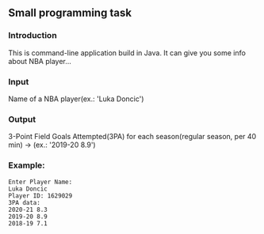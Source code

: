 ## Small programming task

### Introduction
This is command-line application build in Java. It can give you some info about NBA player...

### Input 
Name of a NBA player(ex.: 'Luka Doncic')

### Output
3-Point Field Goals Attempted(3PA) for each season(regular season, per 40 min) -> (ex.: '2019-20 8.9')

### Example:
```
Enter Player Name:
Luka Doncic
Player ID: 1629029
3PA data:
2020-21 8.3
2019-20 8.9
2018-19 7.1
```
